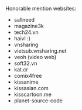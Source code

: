 Honorable mention websites:

* sallneed
* magazine3k
* tech24.vn
* haivl :)
* vnsharing
* vietsub.vnsharing.net
* veoh (video web)
* soft32.vn
* kat.cr
* comix4free
* kissanime
* kissasian.com
* kisscartoon.me
* planet-source-code
